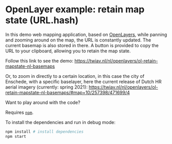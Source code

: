 # OpenLayer example: retain map state (URL.hash)

In this demo web mapping application, based on [OpenLayers](https://openlayers.org/), while panning and zooming around on the map, the URL is constantly updated. The current basemap is also stored in there. A button is provided to copy the URL to your clipboard, allowing you to retain the map state.

Follow this link to see the demo: <https://twiav.nl/nl/openlayers/ol-retain-mapstate-nl-basemaps>

Or, to zoom in directly to a certain location, in this case the city of Enschede, with a specific baselayer, here the current release of Dutch HR aerial imagery (currently: spring 2021):
<https://twiav.nl/nl/openlayers/ol-retain-mapstate-nl-basemaps/#map=10/257398/471699/4>

Want to play around with the code?

Requires [`npm`](https://www.npmjs.com/).

To install the dependencies and run in debug mode:

```bash
npm install # install dependencies
npm start
```
